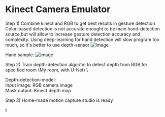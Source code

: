 # Kinect Camera Emulator




Step 1) Combine kinect and RGB to get best results in gesture detection \
Color-based detection is not accurate enought to be main hand-detection source,but will allow to increase gesture detection accuracy and complexity. Using deep-learning for hand detection will slow program too much, so it's better to use depth-sensor
![image](http://chemmaks.pl/Tutoriale/depth.png)

Hand sample: 
![image](http://chemmaks.pl/Tutoriale/hand_test.png)


Step 2) Train depth-detection algoritm to detect depth from RGB for specified room  (My room, with U-Net) \


Depth-detection-model:\
Input image: RGB camera image \
Mask output: Kinect depth map

Step 3) Home-made motion capture studio is ready

t
